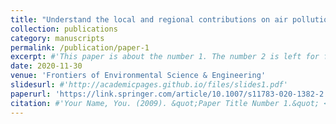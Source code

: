 ```yaml
---
title: "Understand the local and regional contributions on air pollution from the view of human health impacts"
collection: publications
category: manuscripts
permalink: /publication/paper-1
excerpt: #'This paper is about the number 1. The number 2 is left for future work.'
date: 2020-11-30
venue: 'Frontiers of Environmental Science & Engineering'
slidesurl: #'http://academicpages.github.io/files/slides1.pdf'
paperurl: 'https://link.springer.com/article/10.1007/s11783-020-1382-2'
citation: #'Your Name, You. (2009). &quot;Paper Title Number 1.&quot; <i>Journal 1</i>. 1(1).'
---
```

